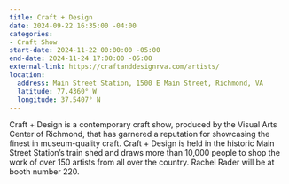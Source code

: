 ```yaml
---
title: Craft + Design
date: 2024-09-22 16:35:00 -04:00
categories:
- Craft Show
start-date: 2024-11-22 00:00:00 -05:00
end-date: 2024-11-24 17:00:00 -05:00
external-link: https://craftanddesignrva.com/artists/
location:
  address: Main Street Station, 1500 E Main Street, Richmond, VA
  latitude: 77.4360° W
  longitude: 37.5407° N
---
```


Craft + Design is a contemporary craft show, produced by the Visual Arts Center of Richmond, that has garnered a reputation for showcasing the finest in museum-quality craft. Craft + Design is held in the historic Main Street Station’s train shed and draws more than 10,000 people to shop the work of over 150 artists from all over the country. Rachel Rader will be at booth number 220. 